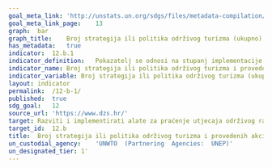```yaml
---	
goal_meta_link:	'http://unstats.un.org/sdgs/files/metadata-compilation/Metadata-Goal-12.pdf'
goal_meta_link_page:	13
graph:	bar
graph_title:	Broj strategija ili politika održivog turizma (ukupno)
has_metadata:	true
indicator:	12.b.1
indicator_definition:	Pokazatelj se odnosi na stupanj implementacije Satelitskog računa turizma (TSA) i Sustava integriranih ekonomskih računa okoliša (SEEA)
indicator_name:	Broj strategija ili politika održivog turizma i provedenih akcijskih planova s uspostavljenim alatima za praćenje i evaluaciju
indicator_variable:	Broj strategija ili politika održivog turizma (ukupno)
layout:	indicator
permalink:	/12-b-1/
published:	true  
sdg_goal:	12
source_url:	'https://www.dzs.hr/'
target:	Razviti i implementirati alate za praćenje utjecaja održivog razvoja na održivi turizam koji stvara radna mjesta i promiče lokalnu kulturu i proizvode
target_id:	12.b
title:	Broj strategija ili politika održivog turizma i provedenih akcijskih planova s uspostavljenim alatima za praćenje i evaluaciju
un_custodial_agency:	'UNWTO  (Partnering  Agencies:  UNEP)'
un_designated_tier:	1'
---	
```

